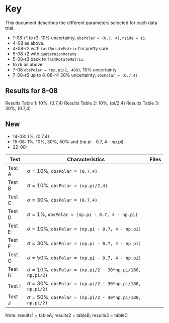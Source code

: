 # Key
This document describes the different parameters selected for each data trial.

- 1-08-r1 to r3: 10% uncertainty, `obsPolar = (0.7, 4)`, `nside = 16`.
- 4-08 as above.
- 4-08-r2 with `fastRotateMatrix` I'm pretty sure
- 5-08-r2 with `quaternionRotate`.
- 5-08-r3 back to `fastRotateMatrix`.
- to r6 as above
- 7-08 `obsPolar = (np.pi/2, 400)`, 10% uncertainty
- 7-08-r6 up to 8-08-r4 30% uncertainty, `obsPolar = (0.7,4)`

## Results for 8-08
Results Table 1: 10%, (0.7,4)
Results Table 2: 10%, (pi/2,4)
Results Table 3: 30%, (0.7,4)

## New
- 14-08: 1%, (0.7,4).
- 15-08: 1%, 10%, 30%, 50% and (np.pi - 0.7, 4 - np.pi)
- 22-08: 




| Test | Characteristics | Files |
|------|---|---|
|Test A| $\sigma = 10\%$, `obsPolar = (0.7,4)` | |
|Test B| $\sigma = 10\%$, `obsPolar = (np.pi/2,4)`| |
|Test C| $\sigma = 30\%$, `obsPolar = (0.7,4)`| |
|Test D| $\sigma = 1\%$, `obsPolar = (np.pi - 0.7, 4 - np.pi)`| |
|Test E| $\sigma = 10\%$, `obsPolar = (np.pi - 0.7, 4 - np.pi)`| |
|Test F| $\sigma = 30\%$, `obsPolar = (np.pi - 0.7, 4 - np.pi)`| |
|Test G| $\sigma = 50\%$, `obsPolar = (np.pi - 0.7, 4 - np.pi)`| |
|Test H| $\sigma = 10\%$, `obsPolar = (np.pi/2 - 30*np.pi/180, np.pi/2)`| |
|Test I| $\sigma = 30\%$, `obsPolar = (np.pi/2 - 30*np.pi/180, np.pi/2)`| |
|Test J| $\sigma = 50\%$, `obsPolar = (np.pi/2 - 30*np.pi/180, np.pi/2)`| |

Note: results1 = tableA; results2 = tableB; results3 = tableC